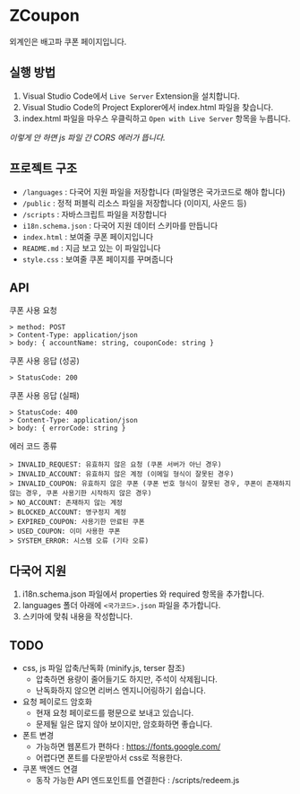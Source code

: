 # ZCoupon
외계인은 배고파 쿠폰 페이지입니다.

## 실행 방법
1. Visual Studio Code에서 `Live Server` Extension을 설치합니다.
2. Visual Studio Code의 Project Explorer에서 index.html 파일을 찾습니다.
3. index.html 파일을 마우스 우클릭하고 `Open with Live Server` 항목을 누릅니다.

*이렇게 안 하면 js 파일 간 CORS 에러가 뜹니다.*

## 프로젝트 구조
* `/languages` : 다국어 지원 파일을 저장합니다 (파일명은 국가코드로 해야 합니다)
* `/public` : 정적 퍼블릭 리소스 파일을 저장합니다 (이미지, 사운드 등)
* `/scripts` : 자바스크립트 파일을 저장합니다
* `i18n.schema.json` : 다국어 지원 데이터 스키마를 만듭니다
* `index.html` : 보여줄 쿠폰 페이지입니다
* `README.md` : 지금 보고 있는 이 파일입니다
* `style.css` : 보여줄 쿠폰 페이지를 꾸며줍니다

## API
쿠폰 사용 요청
``` 
> method: POST
> Content-Type: application/json
> body: { accountName: string, couponCode: string }
```
쿠폰 사용 응답 (성공)
``` 
> StatusCode: 200
```
쿠폰 사용 응답 (실패)
``` 
> StatusCode: 400
> Content-Type: application/json
> body: { errorCode: string }
```
에러 코드 종류
```
> INVALID_REQUEST: 유효하지 않은 요청 (쿠폰 서버가 아닌 경우)
> INVALID_ACCOUNT: 유효하지 않은 계정 (이메일 형식이 잘못된 경우)
> INVALID_COUPON: 유효하지 않은 쿠폰 (쿠폰 번호 형식이 잘못된 경우, 쿠폰이 존재하지 않는 경우, 쿠폰 사용기한 시작하지 않은 경우)
> NO_ACCOUNT: 존재하지 않는 계정
> BLOCKED_ACCOUNT: 영구정지 계정
> EXPIRED_COUPON: 사용기한 만료된 쿠폰
> USED_COUPON: 이미 사용한 쿠폰
> SYSTEM_ERROR: 시스템 오류 (기타 오류)
```

## 다국어 지원
1. i18n.schema.json 파일에서 properties 와 required 항목을 추가합니다.
2. languages 폴더 아래에 `<국가코드>.json` 파일을 추가합니다.
3. 스키마에 맞춰 내용을 작성합니다.

## TODO
* css, js 파일 압축/난독화 (minify.js, terser 참조)
  * 압축하면 용량이 줄어들기도 하지만, 주석이 삭제됩니다.
  * 난독화하지 않으면 리버스 엔지니어링하기 쉽습니다.
* 요청 페이로드 암호화
  * 현재 요청 페이로드를 평문으로 보내고 있습니다.
  * 문제될 일은 많지 않아 보이지만, 암호화하면 좋습니다.
 * 폰트 변경
   * 가능하면 웹폰트가 편하다 : https://fonts.google.com/
   * 어렵다면 폰트를 다운받아서 css로 적용한다.
* 쿠폰 백엔드 연결
  * 동작 가능한 API 엔드포인트를 연결한다 : /scripts/redeem.js


